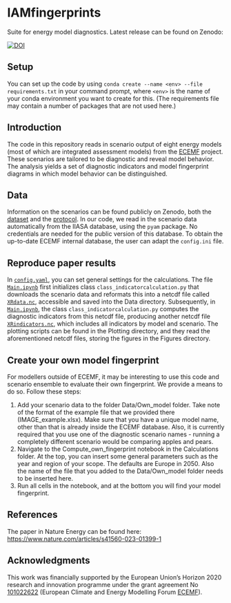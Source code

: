 # IAMfingerprints
Suite for energy model diagnostics. Latest release can be found on Zenodo:

[![DOI](https://zenodo.org/badge/DOI/10.5281/zenodo.8220167.svg)](https://doi.org/10.5281/zenodo.8220167)

## Setup
You can set up the code by using `conda create --name <env> --file requirements.txt` in your command prompt, where `<env>` is the name of your conda environment you want to create for this. (The requirements file may contain a number of packages that are not used here.)

## Introduction
The code in this repository reads in scenario output of eight energy models (most of which are integrated assessment models) from the [ECEMF](https://www.ecemf.eu/) project. These scenarios are tailored to be diagnostic and reveal model behavior. The analysis yields a set of diagnostic indicators and model fingerprint diagrams in which model behavior can be distinguished.

## Data
Information on the scenarios can be found publicly on Zenodo, both the [dataset](https://zenodo.org/record/7634845) and the [protocol](https://doi.org/10.5281/zenodo.6782373). In our code, we read in the scenario data automatically from the IIASA database, using the `pyam` package. No credentials are needed for the public version of this database. To obtain the up-to-date ECEMF internal database, the user can adapt the `config.ini` file.

## Reproduce paper results
In [`config.yaml`](Configuration/config.yaml), you can set general settings for the calculations. The file [`Main.ipynb`](Calculations/Main.ipynb) first initializes class `class_indicatorcalculation.py` that downloads the scenario data and reformats this into a netcdf file called [`XRdata.nc`](Data/Handling/XRdata.nc), accessible and saved into the Data directory. Subsequently, in [`Main.ipynb`](Calculations/Main.ipynb), the class `class_indicatorcalculation.py` computes the diagnostic indicators from this netcdf file, producing another netcdf file [`XRindicators.nc`](Data/Output/XRindicators.nc), which includes all indicators by model and scenario. The plotting scripts can be found in the Plotting directory, and they read the aforementioned netcdf files, storing the figures in the Figures directory.

## Create your own model fingerprint
For modellers outside of ECEMF, it may be interesting to use this code and scenario ensemble to evaluate their own fingerprint. We provide a means to do so. Follow these steps:
 <ol>
  <li>Add your scenario data to the folder Data/Own_model folder. Take note of the format of the example file that we provided there (IMAGE_example.xlsx). Make sure that you have a unique model name, other than that is already inside the ECEMF database. Also, it is currently required that you use one of the diagnostic scenario names - running a completely different scenario would be comparing apples and pears.</li>
  <li>Navigate to the Compute_own_fingerprint notebook in the Calculations folder. At the top, you can insert some general parameters such as the year and region of your scope. The defaults are Europe in 2050. Also the name of the file that you added to the Data/Own_model folder needs to be inserted here.</li>
  <li>Run all cells in the notebook, and at the bottom you will find your model fingerprint.</li>
</ol>

## References
The paper in Nature Energy can be found here: https://www.nature.com/articles/s41560-023-01399-1

## Acknowledgments

This work was financially supported by the European Union’s Horizon 2020 research and innovation programme under the grant agreement No [101022622](https://cordis.europa.eu/project/id/101022622) (European Climate and Energy Modelling Forum [ECEMF](https://ecemf.eu/)).
